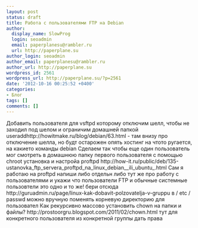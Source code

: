 ```yaml
---
layout: post
status: draft
title: Работа с пользователями FTP на Debian
author:
  display_name: SlowProg
  login: seoadmin
  email: paperplanesu@rambler.ru
  url: http://paperplane.su
author_login: seoadmin
author_email: paperplanesu@rambler.ru
author_url: http://paperplane.su
wordpress_id: 2561
wordpress_url: http://paperplane.su/?p=2561
date: '2012-10-16 00:25:52 +0400'
categories:
- Блог
tags: []
comments: []
---
```

<p>Добавить пользователя для vsftpd которому отключим шелл, чтобы не заходил под шелом и ограничим домашней папкой useraddhttp:&#47;&#47;howitmake.ru&#47;blog&#47;debian&#47;63.html - там внизу про отключение шелла, но будт остарожен опять хостинг на чтото ругается, на какието команды debian Сделаем так чтобы еще один пользователь мог смотреть в домашнюю папку первого пользователя с помощью chroot установка и настройа proftpd http:&#47;&#47;how-it.ru&#47;public&#47;deb&#47;135-ustanovka_ftp_servera_proftpd_na_linux_debian__ili_ubuntu_.html Сам я работаю на proftpd напиши либо отдельн либо тут же про работу с пользователями и укажи что пользователи FTP и обычные системные пользовтели это одно и то же! бери отсюда http:&#47;&#47;guruadmin.ru&#47;page&#47;linux-kak-dobavit-polzovatelja-v-gruppu в &#47; etc &#47; passwd можно вручную поменять корневую директорию для пользовател Как рекурсивно массово установить chown на папки и файлы? http:&#47;&#47;prostoorgru.blogspot.com&#47;2011&#47;02&#47;chown.html тут для конкретного пользователя из конкретной группы дать права</p>
